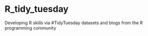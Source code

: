 # R_tidy_tuesday
Developing R skills via #TidyTuesday datasets and blogs from the R programming community
